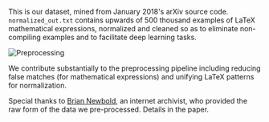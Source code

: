 This is our dataset, mined from January 2018's arXiv source code.
`normalized_out.txt` contains upwards of 500 thousand examples of LaTeX mathematical
expressions, normalized and cleaned so as to eliminate non-compiling examples and to
facilitate deep learning tasks.

![Preprocessing](https://raw.githubusercontent.com/rvente/TeXNet.ai/master/Final-Paper/assets/harvest.svg)

We contribute substantially to the preprocessing pipeline including reducing false
matches (for mathematical expressions) and unifying LaTeX patterns for normalization.

Special thanks to [Brian Newbold](http://bnewbold.net/), an internet archivist, who provided
the raw form of the data we pre-processed. Details in the paper.
